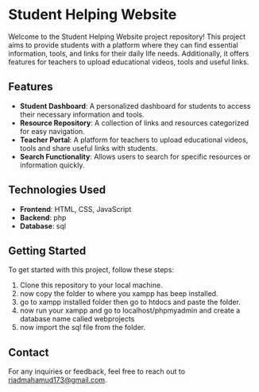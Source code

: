 # Student Helping Website

Welcome to the Student Helping Website project repository! This project aims to provide students with a platform where they can find essential information, tools, and links for their daily life needs. Additionally, it offers features for teachers to upload educational videos, tools and useful links.

## Features

- **Student Dashboard**: A personalized dashboard for students to access their necessary information and tools.
- **Resource Repository**: A collection of links and resources categorized for easy navigation.
- **Teacher Portal**: A platform for teachers to upload educational videos, tools and share useful links with students.
- **Search Functionality**: Allows users to search for specific resources or information quickly.

## Technologies Used

- **Frontend**: HTML, CSS, JavaScript
- **Backend**: php
- **Database**: sql

## Getting Started

To get started with this project, follow these steps:

1. Clone this repository to your local machine.
2. now copy the folder to where you xampp has beep installed.
3. go to xampp installed folder then go to htdocs and paste the folder.
4. now run your xampp and go to localhost/phpmyadmin and create a database name called webprojects
5. now import the sql file from the folder.


## Contact

For any inquiries or feedback, feel free to reach out to riadmahamud173@gmail.com.
